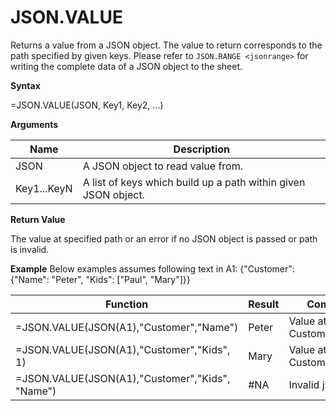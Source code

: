 # JSON.VALUE

Returns a value from a JSON object. The value to return corresponds to
the path specified by given keys. Please refer to
`JSON.RANGE <jsonrange>` for writing the complete data of a JSON object
to the sheet.

**Syntax**

=JSON.VALUE(JSON, Key1, Key2, ...)

**Arguments**

| Name        | Description                                                    |
|-------------|----------------------------------------------------------------|
| JSON        | A JSON object to read value from.                              |
| Key1...KeyN | A list of keys which build up a path within given JSON object. |

**Return Value**

The value at specified path or an error if no JSON object is passed or
path is invalid.

**Example** Below examples assumes following text in A1: {"Customer":
{"Name": "Peter", "Kids": \["Paul", "Mary"\]}}

| Function                                        | Result | Comment                     |
|-------------------------------------------------|--------|-----------------------------|
| =JSON.VALUE(JSON(A1),"Customer","Name")         | Peter  | Value at Customer.Name      |
| =JSON.VALUE(JSON(A1),"Customer","Kids", 1)      | Mary   | Value at Customer.Kids\[1\] |
| =JSON.VALUE(JSON(A1),"Customer","Kids", "Name") | \#NA   | Invalid json path           |
